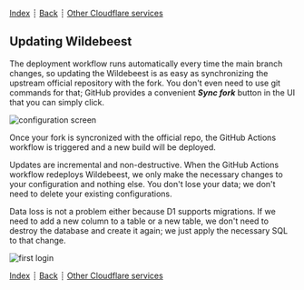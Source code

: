 [Index](../README.md) ┊ [Back](supported-clients.md) ┊ [Other Cloudflare services](other-services.md)

## Updating Wildebeest

The deployment workflow runs automatically every time the main branch changes, so updating the Wildebeest is as easy as synchronizing the upstream official repository with the fork. You don't even need to use git commands for that; GitHub provides a convenient **_Sync fork_** button in the UI that you can simply click.

![configuration screen](https://imagedelivery.net/NkfPDviynOyTAOI79ar_GQ/92ddc9f2-789b-454d-f6ca-2e9011613900/w=500)

Once your fork is syncronized with the official repo, the GitHub Actions workflow is triggered and a new build will be deployed.

Updates are incremental and non-destructive. When the GitHub Actions workflow redeploys Wildebeest, we only make the necessary changes to your configuration and nothing else. You don't lose your data; we don't need to delete your existing configurations.

Data loss is not a problem either because D1 supports migrations. If we need to add a new column to a table or a new table, we don't need to destroy the database and create it again; we just apply the necessary SQL to that change.

![first login](https://imagedelivery.net/NkfPDviynOyTAOI79ar_GQ/51a4767c-5d3d-4075-d17d-b8112432ca00/w=850)

[Index](../README.md) ┊ [Back](supported-clients.md) ┊ [Other Cloudflare services](other-services.md)
